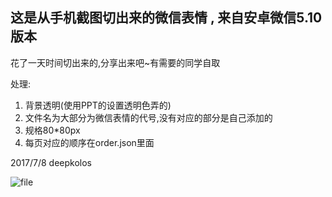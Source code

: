 
## 这是从手机截图切出来的微信表情 , 来自安卓微信5.10版本

花了一天时间切出来的,分享出来吧~有需要的同学自取

处理:
1. 背景透明(使用PPT的设置透明色弄的)
2. 文件名为大部分为微信表情的代号,没有对应的部分是自己添加的
3. 规格80*80px
4. 每页对应的顺序在order.json里面

2017/7/8 deepkolos

![file](https://dn-phphub.qbox.me/uploads/images/201707/08/14764/V30P8wTnBa.png)
